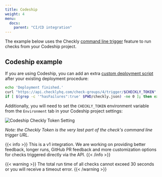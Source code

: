 ```yaml
---
title: Codeship
weight: 4
menu:
  docs:
    parent: "CI/CD integration"
---
```


The example below uses the Checkly [command line trigger](/docs/cicd/triggers/) feature to run checks from your Codeship project.

## Codeship example

If you are using Codeship, you can add an extra [custom deployment script](https://documentation.codeship.com/basic/continuous-deployment/deployment-with-custom-scripts/) after your existing deployment procedure:

```bash
echo 'Deployment finished.'
curl "https://api.checklyhq.com/check-groups/4/trigger/$CHECKLY_TOKEN" > $PWD/checkly.json
if [ $(grep -c '"hasFailures":true' $PWD/checkly.json) -ne 0 ]; then exit 1; fi
```

Additionally, you will need to set the `CHECKLY_TOKEN` environment variable from the `Environment` tab in your Codeship project settings:

![Codeship Checkly Token Setting](/docs/images/cicd/codeship-param.png)

_Note: the Checkly Token is the very last part of the check's command line trigger URL._

{{< info >}}
This is a v1 integration. We are working on providing better feedback, longer runs, GitHub PR feedback and more customization options
for checks triggered directly via the API. 
{{< /info >}}
 
 {{< warning >}}
 The total run time of all checks cannot exceed 30 seconds or you will receive a timeout error. 
 {{< /warning >}}
